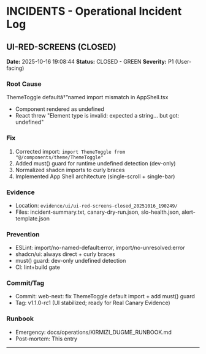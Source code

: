 ﻿# INCIDENTS - Operational Incident Log

## UI-RED-SCREENS (CLOSED)

**Date:** 2025-10-16 19:08:44
**Status:** CLOSED - GREEN
**Severity:** P1 (User-facing)

### Root Cause
ThemeToggle defaultâ†”named import mismatch in AppShell.tsx
- Component rendered as undefined
- React threw "Element type is invalid: expected a string... but got: undefined"

### Fix
1. Corrected import: `import ThemeToggle from "@/components/theme/ThemeToggle"`
2. Added must() guard for runtime undefined detection (dev-only)
3. Normalized shadcn imports to curly braces
4. Implemented App Shell architecture (single-scroll + single-bar)

### Evidence
- Location: `evidence/ui/ui-red-screens-closed_20251016_190249/`
- Files: incident-summary.txt, canary-dry-run.json, slo-health.json, alert-template.json

### Prevention
- ESLint: import/no-named-default:error, import/no-unresolved:error
- shadcn/ui: always direct + curly braces
- must() guard: dev-only undefined detection
- CI: lint+build gate

### Commit/Tag
- Commit: web-next: fix ThemeToggle default import + add must() guard
- Tag: v1.1.0-rc1 (UI stabilized; ready for Real Canary Evidence)

### Runbook
- Emergency: docs/operations/KIRMIZI_DUGME_RUNBOOK.md
- Post-mortem: This entry

---
